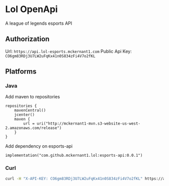 # Lol OpenApi
A league of legends esports API


## Authorization

Url: `https://api.lol-esports.mckernant1.com`
Public Api Key: `CO6gm83RDj3U7LW2uFqKx41n0S834zFi4V7o2fKL`

## Platforms

### Java
Add maven to repositories
```
repositories {
    mavenCentral()
    jcenter()
    maven {
        url = uri("http://mckernant1-mvn.s3-website-us-west-2.amazonaws.com/release")
    }
}
```

Add dependency on esports-api
```
implementation("com.github.mckernant1.lol:esports-api:0.0.1")
```



### Curl

```bash
curl -H "X-API-KEY: CO6gm83RDj3U7LW2uFqKx41n0S834zFi4V7o2fKL" https://api.lol-esports.mckernant1.com/leagues
```
